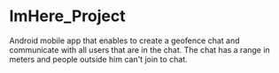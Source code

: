# ImHere_Project
Android mobile app that enables to create a geofence chat and communicate with all users that are in the chat. The chat has a range in meters and people outside him can't join to chat.
